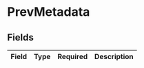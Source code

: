 # PrevMetadata


## Fields

| Field       | Type        | Required    | Description |
| ----------- | ----------- | ----------- | ----------- |